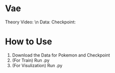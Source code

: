 # Vae
Theory Video:  \n
Data:
Checkpoint:

# How to Use
1. Download the Data for Pokemon and Checkpoint
2. (For Train) Run .py
3. (For Visulization) Run .py
